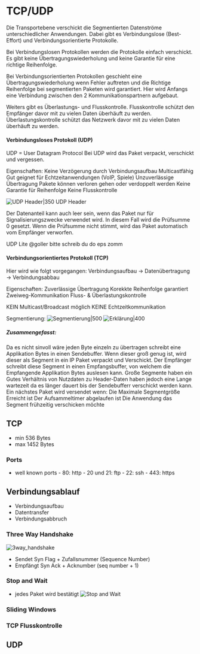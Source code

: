 # TCP/UDP

Die Transportebene verschickt die Segmentierten Datenströme unterschiedlicher Anwendungen. Dabei gibt es Verbindungslose (Best-Effort) und Verbindungsorientierte Protokolle.

Bei Verbindungslosen Protokollen werden die Protokolle einfach verschickt. Es gibt keine Übertragungswiederholung und keine Garantie für eine richtige Reihenfolge.

Bei Verbindungsorientierten Protokollen geschieht eine Übertragungswiederholung wenn Fehler auftreten und die Richtige Reihenfolge bei segmentierten Paketen wird garantiert. Hier wird Anfangs eine Verbindung zwischen den 2 Kommunikationspartnern aufgebaut.

Weiters gibt es Überlastungs- und Flusskontrolle.
Flusskontrolle schützt den Empfänger davor mit zu vielen Daten überhäuft zu werden.
Überlastungskontrolle schützt das Netzwerk davor mit zu vielen Daten überhäuft zu werden.

#### Verbindungsloses Protokoll (UDP)
UDP = User Datagram Protocol
Bei UDP wird das Paket verpackt, verschickt und vergessen.

Eigenschaften:
	Keine Verzögerung durch Verbindungsaufbau
	Multicastfähig
	Gut geignet für Echtzeitanwendungen (VoIP, Spiele)
	Unzuverlässige Übertragung
		Pakete können verloren gehen oder verdoppelt werden
	Keine Garantie für Reihenfolge
	Keine Flusskontrolle

![UDP Header|350](https://cdn.discordapp.com/attachments/613625981219110914/976012173765664818/unknown.png)
UDP Header

Der Datenanteil kann auch leer sein, wenn das Paket nur für Signalisierungszwecke verwendet wird. In diesem Fall wird die Prüfsumme 0 gesetzt.
Wenn die Prüfsumme nicht stimmt, wird das Paket automatisch vom Empfänger verworfen.

UDP Lite
@goller bitte schreib du do eps zomm

#### Verbindungsorientiertes Protokoll (TCP)
Hier wird wie folgt vorgegangen:
Verbindungsaufbau $\rightarrow$ Datenübertragung $\rightarrow$ Verbindungsabbau

Eigenschaften:
	Zuverlässige Übertragung
	Korekkte Reihenfolge garantiert
	Zweiweg-Kommunikation
	Fluss- & Überlastungskontrolle

KEIN Multicast/Broadcast möglich
KEINE Echtzeitkommunikation

Segmentierung:
![Segmentierung|500](https://cdn.discordapp.com/attachments/613625981219110914/976020882944311356/Untitled.png)
![Erklärung|400](https://cdn.discordapp.com/attachments/613625981219110914/976020882663284756/Eigenschaften.png)

##### Zusammengefasst:
Da es nicht sinvoll wäre jeden Byte einzeln zu übertragen schreibt eine Applikation Bytes in einen Sendebuffer. Wenn dieser groß genug ist, wird dieser als Segment in ein IP Paket verpackt und Verschickt. Der Empfänger schreibt diese Segment in einen Empfangsbuffer, von welchem die Empfangende Applikation Bytes auslesen kann.
Große Segmente haben ein Gutes Verhältnis von Nutzdaten zu Header-Daten haben jedoch eine Lange wartezeit da es länger dauert bis der Sendebufferr verschickt werden kann.
Ein nächstes Paket wird versendet wenn:
	Die Maximale Segmentgröße Erreicht ist
	Der Aufsammeltimer abgelaufen ist
	Die Anwendung das Segment frühzeitig verschicken möchte






## TCP
- min 536 Bytes
- max 1452 Bytes

### Ports
- well known ports
		- 80: http
		- 20 und 21: ftp
		- 22: ssh
		- 443: https
## Verbindungsablauf
- Verbindungsaufbau
- Datentransfer
- Verbindungsabbruch

### Three Way Handshake
![3way_handshake](https://cdn.discordapp.com/attachments/818403821599457280/974265488299417620/unknown.png)
- Sendet Syn Flag + Zufallsnummer (Sequence Number)
- Empfängt Syn Ack + Acknumber (seq number + 1)

### Stop and Wait
- jedes Paket wird bestätigt
![Stop and Wait](https://cdn.discordapp.com/attachments/818403821599457280/974265472088432690/unknown.png)

### Sliding Windows

### TCP Flusskontrolle

## UDP
